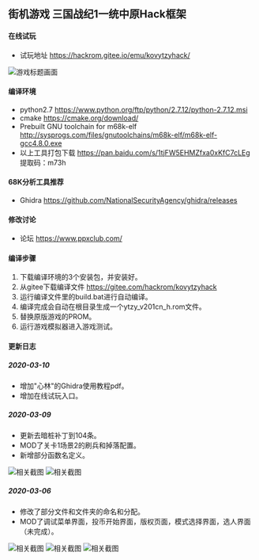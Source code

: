## 街机游戏 三国战纪1一统中原Hack框架
#### 在线试玩
- 试玩地址 https://hackrom.gitee.io/emu/kovytzyhack/

![游戏标题画面](https://gitee.com/hackrom/kovytzyhack/raw/master/images/title.png "游戏标题画面")

#### 编译环境
- python2.7 https://www.python.org/ftp/python/2.7.12/python-2.7.12.msi
- cmake https://cmake.org/download/
- Prebuilt GNU toolchain for m68k-elf http://sysprogs.com/files/gnutoolchains/m68k-elf/m68k-elf-gcc4.8.0.exe
- 以上工具打包下载 https://pan.baidu.com/s/1tjFW5EHMZfxa0xKfC7cLEg 提取码：m73h

#### 68K分析工具推荐
- Ghidra https://github.com/NationalSecurityAgency/ghidra/releases

#### 修改讨论
- 论坛 https://www.ppxclub.com/

#### 编译步骤
1. 下载编译环境的3个安装包，并安装好。
1. 从gitee下载编译文件 https://gitee.com/hackrom/kovytzyhack
1. 运行编译文件里的build.bat进行自动编译。
1. 编译完成会自动在根目录生成一个ytzy_v201cn_h.rom文件。
1. 替换原版游戏的PROM。
1. 运行游戏模拟器进入游戏测试。

#### 更新日志

##### 2020-03-10
- 增加"心林"的Ghidra使用教程pdf。
- 增加在线试玩入口。

##### 2020-03-09
- 更新去暗桩补丁到104条。
- MOD了关卡1场景2的刷兵和掉落配置。
- 新增部分函数名定义。

![相关截图](https://gitee.com/hackrom/kovytzyhack/raw/master/images/030901.png "相关截图")
![相关截图](https://gitee.com/hackrom/kovytzyhack/raw/master/images/030902.png "相关截图")

##### 2020-03-06
- 修改了部分文件和文件夹的命名和分配。
- MOD了调试菜单界面，投币开始界面，版权页面，模式选择界面，选人界面（未完成）。

![相关截图](https://gitee.com/hackrom/kovytzyhack/raw/master/images/030601.png "相关截图")
![相关截图](https://gitee.com/hackrom/kovytzyhack/raw/master/images/030602.png "相关截图")
![相关截图](https://gitee.com/hackrom/kovytzyhack/raw/master/images/030603.png "相关截图")

